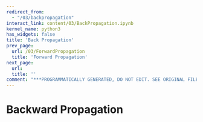 ```yaml
---
redirect_from:
  - "/03/backpropagation"
interact_link: content/03/BackPropagation.ipynb
kernel_name: python3
has_widgets: false
title: 'Back Propagation'
prev_page:
  url: /03/ForwardPropagation
  title: 'Forward Propagation'
next_page:
  url: 
  title: ''
comment: "***PROGRAMMATICALLY GENERATED, DO NOT EDIT. SEE ORIGINAL FILES IN /content***"
---
```


# Backward Propagation
